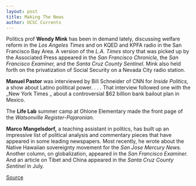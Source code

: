 ```yaml
---
layout: post
title: Making The News
author: UCSC Currents
---
```


Politics prof **Wendy Mink** has been in demand lately, discussing welfare reform in the _Los Angeles Times_ and on KQED and KPFA radio in the San Francisco Bay Area. A version of the _L.A. Times_ story that was picked up by the Associated Press appeared in the _San Francisco Chronicle,_ the _San Francisco Examiner,_ and the _Santa Cruz County Sentinel._ Mink also held forth on the privatization of Social Security on a Nevada City radio station.

**Manuel Pastor** was interviewed by Bill Schneider of CNN for _Inside Politics,_ a show about Latino political power. . . . That interview followed one with the _New York Times _ about a controversial $62 billion bank bailout plan in Mexico.

The **Life Lab** summer camp at Ohlone Elementary made the front page of the _Watsonville Register-Pajaronian._

**Marco Mangelsdorf,** a teaching assistant in politics, has built up an impressive list of political analysis and commentary pieces that have appeared in some leading newspapers. Most recently, he wrote about the Native Hawaiian sovereignty movement for the _San Jose Mercury News._ Another column, on globalization, appeared in the _San Francisco Examiner._ And an article on Tibet and China appeared in the _Santa Cruz County Sentinel_ in July.

[Source](http://www1.ucsc.edu/oncampus/currents/98-99/08-10/makenews.htm "Permalink to Making the News: 08-10-98")
